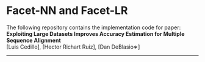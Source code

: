 # Facet-NN and Facet-LR

The following repository contains the implementation code for paper: <br>
__Exploiting Large Datasets Improves Accuracy Estimation for Multiple Sequence Alignment__ <br>
[Luis Cedillo], [Hector Richart Ruiz], [Dan DeBlasio∗] <br>

___

